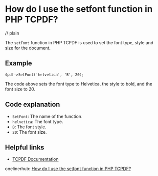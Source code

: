 # How do I use the setfont function in PHP TCPDF?
// plain

The `setFont` function in PHP TCPDF is used to set the font type, style and size for the document.

## Example

```
$pdf->SetFont('helvetica', 'B', 20);
```

The code above sets the font type to Helvetica, the style to bold, and the font size to 20.

## Code explanation

- `SetFont`: The name of the function.
- `helvetica`: The font type.
- `B`: The font style.
- `20`: The font size.

## Helpful links
- [TCPDF Documentation](https://tcpdf.org/docs/srcdoc/class-TCPDF/#method_setfont)

onelinerhub: [How do I use the setfont function in PHP TCPDF?](https://onelinerhub.com/php-tcpdf/how-do-i-use-the-setfont-function-in-php-tcpdf)
